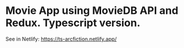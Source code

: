 # Movie App using MovieDB API and Redux. Typescript version.

See in Netlify: https://ts-arcfiction.netlify.app/

